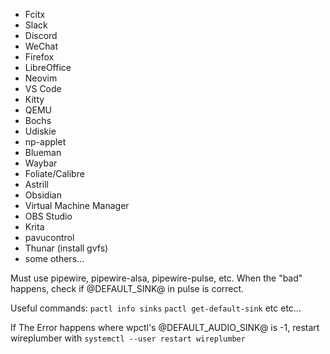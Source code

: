 - Fcitx
 - Slack
 - Discord
 - WeChat
 - Firefox
 - LibreOffice
 - Neovim
 - VS Code
 - Kitty
 - QEMU
 - Bochs
 - Udiskie
 - np-applet
 - Blueman
 - Waybar
 - Foliate/Calibre
 - Astrill
 - Obsidian
 - Virtual Machine Manager
 - OBS Studio
 - Krita
 - pavucontrol
 - Thunar (install gvfs)
 - some others...

Must use pipewire, pipewire-alsa, pipewire-pulse, etc. When the "bad" happens, check if @DEFAULT_SINK@ in pulse is correct.

Useful commands: `pactl info sinks` `pactl get-default-sink` etc etc...

If The Error happens where wpctl's @DEFAULT_AUDIO_SINK@ is -1, restart wireplumber with `systemctl --user restart wireplumber`
